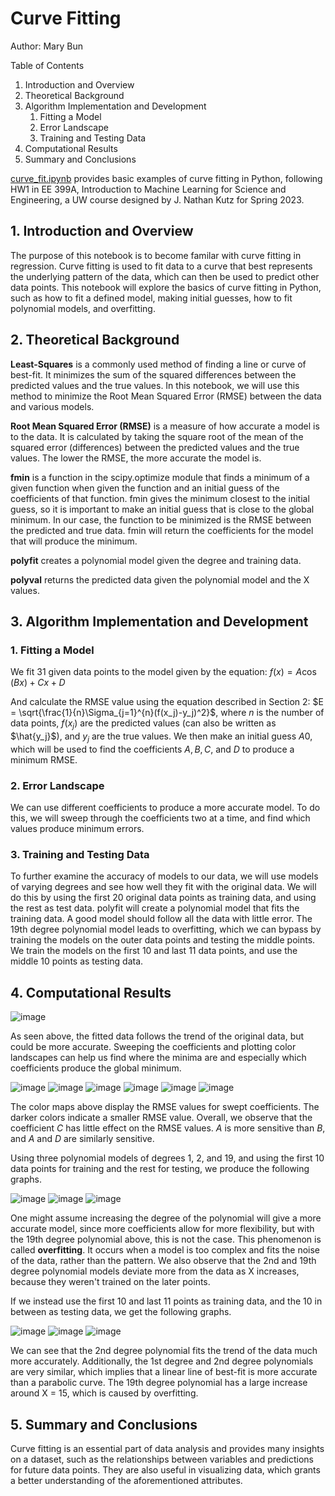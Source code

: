 # Curve Fitting
Author: Mary Bun

Table of Contents
1. Introduction and Overview
2. Theoretical Background
3. Algorithm Implementation and Development 
    1. Fitting a Model
    2. Error Landscape
    3. Training and Testing Data
4. Computational Results
5. Summary and Conclusions

[curve_fit.ipynb](https://github.com/marybun/machine_learning/blob/main/curve_fit.ipynb) provides basic examples of curve fitting in Python, following HW1 in EE 399A, Introduction to Machine Learning for Science and Engineering, a UW course designed by J. Nathan Kutz for Spring 2023.
## 1. Introduction and Overview

The purpose of this notebook is to become familar with curve fitting in regression. Curve fitting is used to fit data to a curve that best represents the underlying pattern of the data, which can then be used to predict other data points. This notebook will explore the basics of curve fitting in Python, such as how to fit a defined model, making initial guesses, how to fit polynomial models, and overfitting.
## 2. Theoretical Background

**Least-Squares** is a commonly used method of finding a line or curve of best-fit. It minimizes the sum of the squared differences between the predicted values and the true values. In this notebook, we will use this method to minimize the Root Mean Squared Error (RMSE) between the data and various models.

**Root Mean Squared Error (RMSE)** is a measure of how accurate a model is to the data. It is calculated by taking the square root of the mean of the squared error (differences) between the predicted values and the true values. The lower the RMSE, the more accurate the model is.

**fmin** is a function in the scipy.optimize module that finds a minimum of a given function when given the function and an initial guess of the coefficients of that function. fmin gives the minimum closest to the initial guess, so it is important to make an initial guess that is close to the global minimum. In our case, the function to be minimized is the RMSE between the predicted and true data. fmin will return the coefficients for the model that will produce the minimum.

**polyfit** creates a polynomial model given the degree and training data.

**polyval** returns the predicted data given the polynomial model and the X values.
## 3. Algorithm Implementation and Development 
### 1. Fitting a Model
We fit 31 given data points to the model given by the equation: $f(x) = A\cos(Bx) + Cx + D$

And calculate the RMSE value using the equation described in Section 2: $E = \sqrt{\frac{1}{n}\Sigma_{j=1}^{n}(f(x_j)-y_j)^2}$, where $n$ is the number of data points, $f(x_j)$ are the predicted values (can also be written as $\hat{y_j}$), and $y_j$ are the true values.
We then make an initial guess $A0$, which will be used to find the coefficients $A, B, C,$ and $D$ to produce a minimum RMSE.
### 2. Error Landscape
We can use different coefficients to produce a more accurate model. To do this, we will sweep through the coefficients two at a time, and find which values produce minimum errors.
### 3. Training and Testing Data
To further examine the accuracy of models to our data, we will use models of varying degrees and see how well they fit with the original data. We will do this by using the first 20 original data points as training data, and using the rest as test data. polyfit will create a polynomial model that fits the training data. A good model should follow all the data with little error.
The 19th degree polynomial model leads to overfitting, which we can bypass by training the models on the outer data points and testing the middle points. We train the models on the first 10 and last 11 data points, and use the middle 10 points as testing data.
## 4. Computational Results

![image](https://user-images.githubusercontent.com/108769794/231020268-774e7a5b-5216-45d4-8e44-05d378a09c98.png)

As seen above, the fitted data follows the trend of the original data, but could be more accurate. Sweeping the coefficients and plotting color landscapes can help us find where the minima are and especially which coefficients produce the global minimum.

![image](https://user-images.githubusercontent.com/108769794/231073659-d4412fc6-3649-4a92-ab73-53cd445ae65f.png)
![image](https://user-images.githubusercontent.com/108769794/231073682-9438661c-d426-4852-ba37-acd111e3c5ce.png)
![image](https://user-images.githubusercontent.com/108769794/231073703-0fe5916d-9bf9-4cbe-81b0-2e872633e2f4.png)
![image](https://user-images.githubusercontent.com/108769794/231073727-9c8e3cda-0c53-4f99-b5a8-2720411ed794.png)
![image](https://user-images.githubusercontent.com/108769794/231073739-6f491d6a-0d76-4222-9956-b0ab0f1c2e4f.png)
![image](https://user-images.githubusercontent.com/108769794/231073758-773a7286-9fd6-488f-b146-a9d41b80d3bc.png)


The color maps above display the RMSE values for swept coefficients. The darker colors indicate a smaller RMSE value. Overall, we observe that the coefficient $C$ has little effect on the RMSE values. $A$ is more sensitive than $B$, and $A$ and $D$ are similarly sensitive. 

Using three polynomial models of degrees 1, 2, and 19, and using the first 10 data points for training and the rest for testing, we produce the following graphs.

![image](https://user-images.githubusercontent.com/108769794/231020572-09fe5ab3-ac24-4d23-8a6e-543ef9dfd370.png)
![image](https://user-images.githubusercontent.com/108769794/231020582-78cc0685-6390-458a-b3c1-3d8e66606206.png)
![image](https://user-images.githubusercontent.com/108769794/231020598-8e5d4449-d540-48d5-a38d-56f3ba9b8493.png)

One might assume increasing the degree of the polynomial will give a more accurate model, since more coefficients allow for more flexibility, but with the 19th degree polynomial above, this is not the case. This phenomenon is called **overfitting**. It occurs when a model is too complex and fits the noise of the data, rather than the pattern.
We also observe that the 2nd and 19th degree polynomial models deviate more from the data as X increases, because they weren't trained on the later points.

If we instead use the first 10 and last 11 points as training data, and the 10 in between as testing data, we get the following graphs.

![image](https://user-images.githubusercontent.com/108769794/231020765-967bb324-2fc6-4b2d-8b48-dda42cf8547e.png)
![image](https://user-images.githubusercontent.com/108769794/231020779-02afb9b5-324d-4ff9-9f00-4082dcb23e2f.png)
![image](https://user-images.githubusercontent.com/108769794/231020787-892379eb-a1ae-4b51-baac-3ad559b92498.png)

We can see that the 2nd degree polynomial fits the trend of the data much more accurately. Additionally, the 1st degree and 2nd degree polynomials are very similar, which implies that a linear line of best-fit is more accurate than a parabolic curve. The 19th degree polynomial has a large increase around X = 15, which is caused by overfitting.
## 5. Summary and Conclusions

Curve fitting is an essential part of data analysis and provides many insights on a dataset, such as the relationships between variables and predictions for future data points. They are also useful in visualizing data, which grants a better understanding of the aforementioned attributes.

